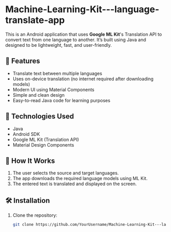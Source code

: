 # Machine-Learning-Kit---language-translate-app

This is an Android application that uses **Google ML Kit**'s Translation API to convert text from one language to another. It’s built using Java and designed to be lightweight, fast, and user-friendly.

## 📱 Features

- Translate text between multiple languages
- Uses on-device translation (no internet required after downloading models)
- Modern UI using Material Components
- Simple and clean design
- Easy-to-read Java code for learning purposes

## 🚀 Technologies Used

- Java
- Android SDK
- Google ML Kit (Translation API)
- Material Design Components

## 🧠 How It Works

1. The user selects the source and target languages.
2. The app downloads the required language models using ML Kit.
3. The entered text is translated and displayed on the screen.

## 🛠️ Installation

1. Clone the repository:
   ```bash
   git clone https://github.com/YourUsername/Machine-Learning-Kit---language-translate-app.git
